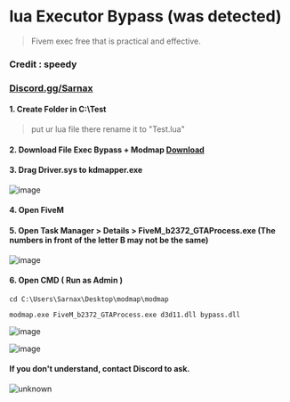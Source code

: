 # lua Executor Bypass (was detected)
> Fivem exec free that is practical and effective.

### Credit : speedy

### [Discord.gg/Sarnax](https://discord.com/invite/sarnax)


#### 1. Create Folder in C:\Test
> put ur lua file there rename it to "Test.lua"


#### 2. Download File Exec Bypass + Modmap [Download](https://github.com/SarnaxLii/Exec-cmd/releases/tag/Fivem)

#### 3. Drag Driver.sys to kdmapper.exe
![image](https://user-images.githubusercontent.com/94861415/152669396-1e15edf2-48bf-453a-970d-d726ad4c15f6.png)

#### 4. Open FiveM 

#### 5. Open Task Manager > Details > FiveM_b2372_GTAProcess.exe (The numbers in front of the letter B may not be the same)
![image](https://user-images.githubusercontent.com/94861415/152669415-d7ec29c9-a5e3-4f15-88f4-dc2b5eb8f2c1.png)

#### 6. Open CMD ( Run as Admin )

```
cd C:\Users\Sarnax\Desktop\modmap\modmap
```


```
modmap.exe FiveM_b2372_GTAProcess.exe d3d11.dll bypass.dll
```

![image](https://user-images.githubusercontent.com/94861415/152669463-dccc0237-0dad-4d01-9d1d-432c0c0f98b0.png)

![image](https://user-images.githubusercontent.com/94861415/152669486-def2e29b-5982-44b3-99ad-680a1d151650.png)



#### If you don't understand, contact Discord to ask.

![unknown](https://user-images.githubusercontent.com/94861415/152669512-640736bc-7139-4097-9f5c-d51545ea64ee.png)


